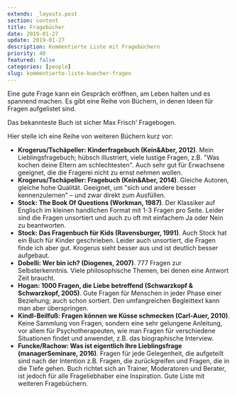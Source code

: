 ```yaml
---
extends: _layouts.post
section: content
title: Fragebücher
date: 2019-01-27
update: 2019-01-27
description: Kommentierte Liste mit Fragebüchern
priority: 40
featured: false
categories: [people]
slug: kommentierte-liste-buecher-fragen
---
```


Eine gute Frage kann ein Gespräch eröffnen, am Leben halten und es spannend machen. Es gibt eine Reihe von Büchern, in denen Ideen für Fragen aufgelistet sind.

Das bekannteste Buch ist sicher Max Frisch' Fragebogen.

Hier stelle ich eine Reihe von weiteren Büchern kurz vor:

- **Krogerus/Tschäpeller: Kinderfragebuch (Kein&Aber, 2012)**. Mein Lieblingsfragebuch; hübsch illustriert, viele lustige Fragen, z.B. "Was kochen deine Eltern am schlechtesten". Auch sehr gut für Erwachsene geeignet, die die Fragerei nicht zu ernst nehmen wollen.
- **Krogerus/Tschäpeller: Fragebuch (Kein&Aber, 2014)**. Gleiche Autoren, gleiche hohe Qualität. Geeignet, um "sich und andere besser kennenzulernen" – und zwar direkt zum Ausfüllen.
-  **Stock: The Book Of Questions (Workman, 1987)**. Der Klassiker auf Englisch im kleinen handlichen Format mit 1-3 Fragen pro Seite. Leider sind die Fragen unsortiert und auch zu oft mit einfachem Ja oder Nein zu beantworten.
-  **Stock: Das Fragenbuch für Kids (Ravensburger, 1991)**. Auch Stock hat ein Buch für Kinder geschrieben. Leider auch unsortiert, die Fragen finde ich aber gut. Krogerus sieht besser aus und ist deutlich besser aufgebaut.
-  **Dobelli: Wer bin ich? (Diogenes, 2007)**. 777 Fragen zur Selbsterkenntnis. Viele philosophische Themen, bei denen eine Antwort Zeit braucht.
-  **Hogan: 1000 Fragen, die Liebe betreffend (Schwarzkopf & Schwarzkopf, 2005)**. Gute Fragen für Menschen in jeder Phase einer Beziehung; auch schon sortiert. Den umfangreichen Begleittext kann man aber überspringen.
-  **Kindl-Beilfuß: Fragen können we Küsse schmecken (Carl-Auer, 2010)**. Keine Sammlung von Fragen, sondern eine sehr gelungene Anleitung, vor allem für Psychotherapeuten, wie man Fragen für verschiedene Situationen findet und anwendet, z.B. das biographische Interview.
-  **Funcke/Rachow: Was ist eigentlich Ihre Lieblingsfrage (managerSeminare, 2016)**. Fragen für jede Gelegenheit, die aufgeteilt sind nach der Intention z.B. Fragen, die zurückgreifen und Fragen, die in die Tiefe gehen. Buch richtet sich an Trainer, Moderatoren und Berater, ist jedoch für alle Frageliebhaber eine Inspiration. Gute Liste mit weiteren Fragebüchern.
